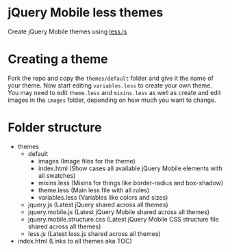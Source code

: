 jQuery Mobile less themes
======

Create jQuery Mobile themes using [less.js](https://github.com/cloudhead/less.js)


Creating a theme
==========

Fork the repo and copy the `themes/default` folder and give it the name of your theme. Now start editing `variables.less` to create your own theme. You may need to edit `theme.less` and `mixins.less` as well as create and edit images in the `images` folder, depending on how much you want to change.


Folder structure
==========

* themes
	* default
		* images (Image files for the theme)
		* index.html (Show cases all available jQuery Mobile elements with all swatches)
		* mixins.less (Mixins for things like border-radius and box-shadow)
		* theme.less (Main less file with all rules)
		* variables.less (Variables like colors and sizes)
	* jquery.js (Latest jQuery shared across all themes)
	* jquery.mobile.js (Latest jQuery Mobile shared across all themes)
	* jquery.mobile.structure.css (Latest jQuery Mobile CSS structure file shared across all themes)
	* less.js (Latest less.js shared across all themes)
* index.html (Links to all themes aka TOC)
